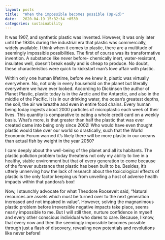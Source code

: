 ```yaml
---
layout: posts
title:  "When the impossible becomes possible (Op-Ed)"
date:   2020-04-19 15:32:34 +0530
categories: sustainability
---
```

It was 1907, and synthetic plastic was invented. However, it was only later until the
1930s during the industrial era that plastic was commercially, widely available. I think
when it comes to plastic, there are a multitude of seemingly impossible possibilities. The
first of course was its transformative invention. A substance like never before-
chemically inert, water-resistant, insulates well, doesn’t break easily and is cheap to
produce. No doubt, these characteristics were quick to kickstart man’s love affair with
plastic.


Within only one human lifetime, before we knew it, plastic was virtually everywhere. No,
not only in every household on the planet but literally everywhere we have ever looked.
According to Dickinson the author of Planet Plastic, plastic today is in the Arctic and the
Antarctic, and also in the middle of the Pacific. It is in our drinking water, the ocean’s
greatest depths, the soil, the air we breathe and even in entire food chains. Every human
being today ingests about 2000 particles of microplastic each week of their lives. This
quantity is comparative to eating a whole credit card on a weekly basis. What’s more, is
that greater than half the plastic that was ever created came into being only since 2002!
Who would have even thought plastic would take over our world so drastically, such that
the World Economic Forum warned it’s likely there will be more plastic in our oceans
than actual fish by weight in the year 2050?


I care deeply about the well-being of the planet and all its habitants. The plastic pollution
problem today threatens not only my ability to live in a healthy, stable environment but
that of every generation to come because of the forever substance that plastic has been
built to be. Besides, it’s utterly unnerving how the lack of research about the
toxicological effects of plastic is the only factor keeping us from unveiling a host of
adverse health impacts within that pandora’s box!


Now, I staunchly advocate for what Theodore Roosevelt said, “Natural resources are
assets which must be turned over to the next generation increased and not impaired in
value”. However, solving the magnanimous plastic problem before irreversible negative
impacts take place, seems nearly impossible to me. But I will still then, nurture
confidence in myself and every other conscious individual who dares to care. Because, I
know, that every now and then the seemingly impossible becomes possible through just a
flash of discovery, revealing new potentials and revolutions like never before!